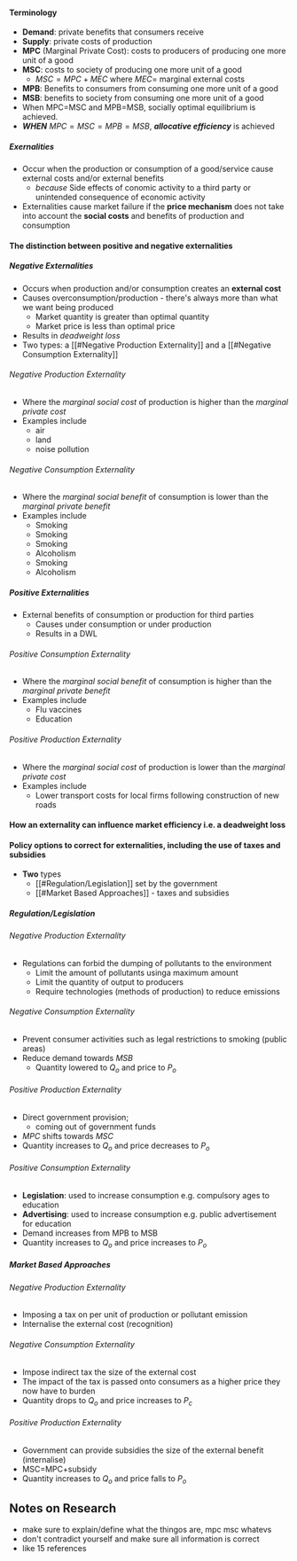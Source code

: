#### Terminology
- **Demand**: private benefits that consumers receive
- **Supply**: private costs of production
- **MPC** (Marginal Private Cost): costs to producers of producing one more unit of a good
- **MSC**: costs to society of producing one more unit of a good
	- $MSC=MPC+MEC$ where $MEC=$ marginal external costs
- **MPB**: Benefits to consumers from consuming one more unit of a good
- **MSB**: benefits to society from consuming one more unit of a good
- When MPC=MSC and MPB=MSB, socially optimal equilibrium is achieved.
- ***WHEN*** $MPC=MSC=MPB=MSB$, ***allocative efficiency*** is achieved

##### Exernalities
- Occur when the production or consumption of a good/service cause external costs and/or external benefits
	- *because* Side effects of conomic activity to a third party or unintended consequence of economic activity
- Externalities cause market failure if the **price mechanism** does not take into account the **social costs** and benefits of production and consumption

#### The distinction between  positive and negative externalities
##### Negative Externalities
- Occurs when production and/or consumption creates an **external cost**
- Causes overconsumption/production - there's always more than what we want being produced
	- Market quantity is greater than optimal quantity
	- Market price is less than optimal price
- Results in *deadweight loss*
- Two types: a [[#Negative Production Externality]] and a [[#Negative Consumption Externality]]

###### Negative Production Externality
- Where the *marginal social cost* of production is higher than the *marginal private cost*
- Examples include
	- air
	- land
	- noise pollution

###### Negative Consumption Externality
- Where the *marginal social benefit* of consumption is lower than the *marginal private benefit*
- Examples include
	- Smoking
	- Smoking
	- Smoking
	- Alcoholism
	- Smoking
	- Alcoholism

##### Positive Externalities
- External benefits of consumption or production for third parties
	- Causes under consumption or under production
	- Results in a DWL

###### Positive Consumption Externality
- Where the *marginal social benefit* of consumption is higher than the *marginal private benefit*
- Examples include
	- Flu vaccines
	- Education

###### Positive Production Externality
- Where the *marginal social cost* of production is lower than the *marginal private cost*
- Examples include
	- Lower transport costs for local firms following construction of new roads

#### How an externality can influence market efficiency i.e. a deadweight loss


#### Policy options to correct for externalities, including the use of taxes and subsidies
- **Two** types
	- [[#Regulation/Legislation]] set by the government
	- [[#Market Based Approaches]] - taxes and subsidies

##### Regulation/Legislation
###### Negative Production Externality
- Regulations can forbid the dumping of pollutants to the environment
	- Limit the amount of pollutants usinga  maximum amount
	- Limit the quantity of output to producers
	- Require technologies (methods of production) to reduce emissions

###### Negative Consumption Externality
- Prevent consumer activities such as legal restrictions to smoking (public areas)
- Reduce demand towards $MSB$
	- Quantity lowered to $Q_o$ and price to $P_o$

###### Positive Production Externality
- Direct government provision;
	- coming out of government funds
- $MPC$ shifts towards $MSC$
- Quantity increases to $Q_o$ and price decreases to $P_o$

###### Positive Consumption Externality
- **Legislation**: used to increase consumption e.g. compulsory ages to education
- **Advertising**: used to increase consumption e.g. public advertisement for education
- Demand increases from MPB to MSB
- Quantity increases to $Q_o$ and price increases to $P_o$


##### Market Based Approaches
###### Negative Production Externality
- Imposing a tax on per unit of production or pollutant emission
- Internalise the external cost (recognition)

###### Negative Consumption Externality
- Impose indirect tax the size of the external cost
- The impact of the tax is passed onto consumers as a higher price they now have to burden
- Quantity drops to $Q_o$ and price increases to $P_c$

###### Positive Production Externality
- Government can provide subsidies the size of the external benefit   (internalise)
- MSC=MPC+subsidy
- Quantity increases to $Q_o$ and price falls to $P_o$


## Notes on Research
- make sure to explain/define what the thingos are, mpc msc whatevs
- don't contradict yourself and make sure all information is correct
- like 15 references